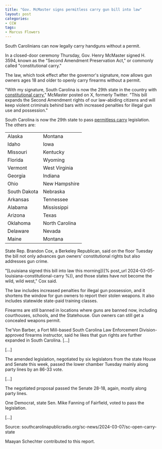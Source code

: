 ```yaml
---
title: "Gov. McMaster signs permitless carry gun bill into law"
layout: post
categories:
- CCW
tags:
- Marcus Flowers
---
```


South Carolinians can now legally carry handguns without a permit.

In a closed-door ceremony Thursday, Gov. Henry McMaster signed H. 3594, known as the "Second Amendment Preservation Act," or commonly called "constitutional carry."

The law, which took effect after the governor's signature, now allows gun owners ages 18 and older to openly carry firearms without a permit.

"With my signature, South Carolina is now the 29th state in the country with [constitutional carry](/permitless-carry-states.html)," McMaster posted on X, formerly Twitter. "This bill expands the Second Amendment rights of our law-abiding citizens and will keep violent criminals behind bars with increased penalties for illegal gun use and possession."

South Carolina is now the 29th state to pass [permitless carry](/permitless-carry-states.html) legislation. The others are:

<table class="table">
	<tr>
		<td>Alaska</td>
		<td>Montana</td>
	</tr>
	<tr>
		<td>Idaho</td>
		<td>Iowa</td>
	</tr>
	<tr>
		<td>Missouri</td>
		<td>Kentucky</td>
	</tr>
	<tr>
		<td>Florida</td>
		<td>Wyoming</td>
	</tr>
	<tr>
		<td>Vermont</td>
		<td>West Virginia</td>
	</tr>
	<tr>
		<td>Georgia</td>
		<td>Indiana</td>
	</tr>
	<tr>
		<td>Ohio</td>
		<td>New Hampshire</td>
	</tr>
	<tr>
		<td>South Dakota</td>
		<td>Nebraska</td>
	</tr>
	<tr>
		<td>Arkansas</td>
		<td>Tennessee</td>
	</tr>
	<tr>
		<td>Alabama</td>
		<td>Mississippi</td>
	</tr>
	<tr>
		<td>Arizona</td>
		<td>Texas</td>
	</tr>
	<tr>
		<td>Oklahoma</td>
		<td>North Carolina</td>
	</tr>
	<tr>
		<td>Delaware</td>
		<td>Nevada</td>
	</tr>
	<tr>
		<td>Maine</td>
		<td>Montana</td>
	</tr>
</table>

State Rep. Brandon Cox, a Berkeley Republican, said on the floor Tuesday the bill not only advances gun owners' constitutional rights but also addresses gun crime.

"[Louisiana signed this bill into law this morning]({% post_url 2024-03-05-louisiana-constitutional-carry %}), and those states have not become the wild, wild west," Cox said.

The law includes increased penalties for illegal gun possession, and it shortens the window for gun owners to report their stolen weapons. It also includes statewide state-paid training classes.

Firearms are still banned in locations where guns are banned now, including courthouses, schools, and the Statehouse. Gun owners can still get a concealed weapons permit.

Tre'Von Barber, a Fort Mill-based South Carolina Law Enforcement Division-approved firearms instructor, said he likes that gun rights are further expanded in South Carolina. [...]

[...]

The amended legislation, negotiated by six legislators from the state House and Senate this week, passed the lower chamber Tuesday mainly along party lines by an 86-33 vote.

[...]

The negotiated proposal passed the Senate 28-18, again, mostly along party lines.

One Democrat, state Sen. Mike Fanning of Fairfield, voted to pass the legislation.

[...]

Source: southcarolinapublicradio.org/sc-news/2024-03-07/sc-open-carry-state

Maayan Schechter contributed to this report.
